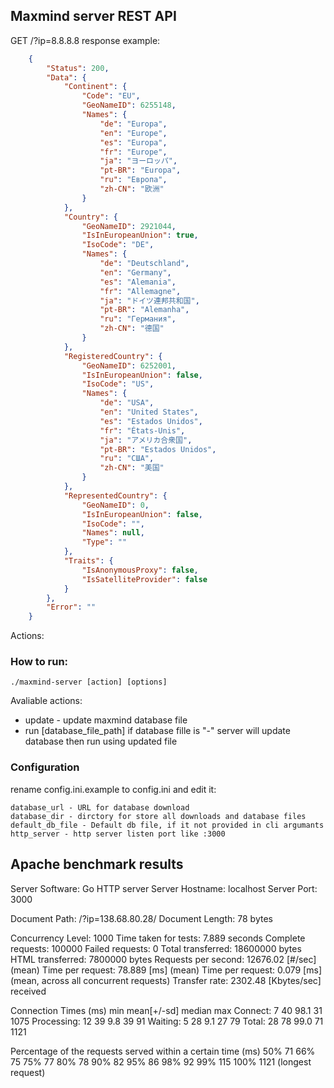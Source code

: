 ## Maxmind server REST API
GET /?ip=8.8.8.8
response example:

```json
    {
        "Status": 200,
        "Data": {
            "Continent": {
                "Code": "EU",
                "GeoNameID": 6255148,
                "Names": {
                    "de": "Europa",
                    "en": "Europe",
                    "es": "Europa",
                    "fr": "Europe",
                    "ja": "ヨーロッパ",
                    "pt-BR": "Europa",
                    "ru": "Европа",
                    "zh-CN": "欧洲"
                }
            },
            "Country": {
                "GeoNameID": 2921044,
                "IsInEuropeanUnion": true,
                "IsoCode": "DE",
                "Names": {
                    "de": "Deutschland",
                    "en": "Germany",
                    "es": "Alemania",
                    "fr": "Allemagne",
                    "ja": "ドイツ連邦共和国",
                    "pt-BR": "Alemanha",
                    "ru": "Германия",
                    "zh-CN": "德国"
                }
            },
            "RegisteredCountry": {
                "GeoNameID": 6252001,
                "IsInEuropeanUnion": false,
                "IsoCode": "US",
                "Names": {
                    "de": "USA",
                    "en": "United States",
                    "es": "Estados Unidos",
                    "fr": "États-Unis",
                    "ja": "アメリカ合衆国",
                    "pt-BR": "Estados Unidos",
                    "ru": "США",
                    "zh-CN": "美国"
                }
            },
            "RepresentedCountry": {
                "GeoNameID": 0,
                "IsInEuropeanUnion": false,
                "IsoCode": "",
                "Names": null,
                "Type": ""
            },
            "Traits": {
                "IsAnonymousProxy": false,
                "IsSatelliteProvider": false
            }
        },
        "Error": ""
    }
```
Actions:
### How to run:

`./maxmind-server [action] [options]`


Avaliable actions:

- update - update maxmind database file
- run [database_file_path] if database fille is "-" server will update database then run using updated file

### Configuration
rename config.ini.example to config.ini and edit it:

    database_url - URL for database download
    database_dir - dirctory for store all downloads and database files
    default_db_file - Default db file, if it not provided in cli argumants
    http_server - http server listen port like :3000
## Apache benchmark results
 Server Software:        Go HTTP server
 Server Hostname:        localhost
 Server Port:            3000

 Document Path:          /?ip=138.68.80.28/
 Document Length:        78 bytes

 Concurrency Level:      1000
 Time taken for tests:   7.889 seconds
 Complete requests:      100000
 Failed requests:        0
 Total transferred:      18600000 bytes
 HTML transferred:       7800000 bytes
 Requests per second:    12676.02 [#/sec] (mean)
 Time per request:       78.889 [ms] (mean)
 Time per request:       0.079 [ms] (mean, across all concurrent requests)
 Transfer rate:          2302.48 [Kbytes/sec] received

 Connection Times (ms)
               min  mean[+/-sd] median   max
 Connect:        7   40  98.1     31    1075
 Processing:    12   39   9.8     39      91
 Waiting:        5   28   9.1     27      79
 Total:         28   78  99.0     71    1121

 Percentage of the requests served within a certain time (ms)
   50%     71
   66%     75
   75%     77
   80%     78
   90%     82
   95%     86
   98%     92
   99%    115
  100%   1121 (longest request)